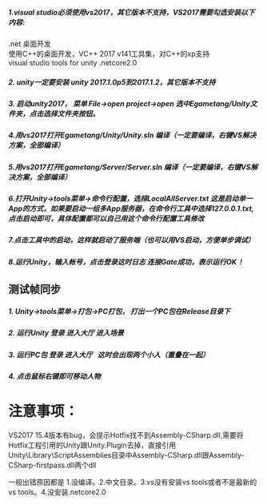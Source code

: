 ##### 1.visual studio必须使用vs2017，其它版本不支持，VS2017需要勾选安装以下内容:
.net 桌面开发   
使用C++的桌面开发，VC++ 2017 v141工具集，对C++的xp支持  
visual studio tools for unity  .netcore2.0
##### 2. unity一定要安装 unity 2017.1.0p5到2017.1.2，其它版本不支持

##### 3. 启动unity2017， 菜单 File->open project->open 选中Egametang/Unity文件夹，点击选择文件夹按钮。

##### 4.用vs2017打开Egametang/Unity/Unity.sln 编译（一定要编译，右键VS解决方案，全部编译）

##### 5.用vs2017打开Egametang/Server/Server.sln 编译（一定要编译，右键VS解决方案，全部编译）

##### 6.打开Unity->tools菜单->命令行配置，选择LocalAllServer.txt 这是启动单一App的方式，如果要启动一组多App服务器，在命令行工具中选择127.0.0.1.txt,点击启动即可，具体配置都可以自己用这个命令行配置工具修改
##### 7.点击工具中的启动，这样就启动了服务端（也可以用VS启动，方便单步调试）
##### 8.运行Unity，输入帐号，点击登录这时日志 连接Gate成功，表示运行OK！
  
## 测试帧同步  
##### 1. Unity->tools菜单->打包->PC打包， 打出一个PC包在Release目录下
##### 2. 运行Unity 登录 进入大厅 进入场景
##### 3. 运行PC包 登录 进入大厅   这时会出现两个小人（重叠在一起）
##### 4. 点击鼠标右键即可移动人物

# 注意事项：
VS2017 15.4版本有bug，会提示Hotfix找不到Assembly-CSharp.dll,需要将Hotfix工程引用的Unity跟Unity.Plugin去掉，直接引用Unity\Library\ScriptAssemblies目录中Assembly-CSharp.dll跟Assembly-CSharp-firstpass.dll两个dll  

一般出错原因都是 1.没编译。2.中文目录。3.vs没有安装vs tools或者不是最新的vs tools。4.没安装.netcore2.0

